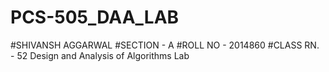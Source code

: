 # PCS-505_DAA_LAB
#SHIVANSH AGGARWAL
#SECTION - A
#ROLL NO - 2014860
#CLASS RN. - 52
Design and Analysis of Algorithms Lab 
